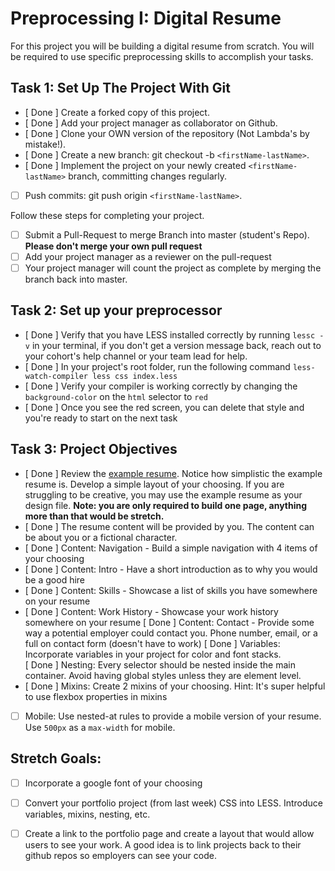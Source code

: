 # Preprocessing I: Digital Resume

For this project you will be building a digital resume from scratch. You will be required to use specific preprocessing skills to accomplish your tasks.  

## Task 1: Set Up The Project With Git

- [ Done ] Create a forked copy of this project.
- [ Done ] Add your project manager as collaborator on Github.
- [ Done ] Clone your OWN version of the repository (Not Lambda's by mistake!).
- [ Done ] Create a new branch: git checkout -b `<firstName-lastName>`.
- [ Done ] Implement the project on your newly created `<firstName-lastName>` branch, committing changes regularly.
- [ ] Push commits: git push origin `<firstName-lastName>`.
 
Follow these steps for completing your project.

- [ ] Submit a Pull-Request to merge <firstName-lastName> Branch into master (student's  Repo). **Please don't merge your own pull request**
- [ ] Add your project manager as a reviewer on the pull-request
- [ ] Your project manager will count the project as complete by merging the branch back into master.

## Task 2: Set up your preprocessor
- [ Done ] Verify that you have LESS installed correctly by running `lessc -v` in your terminal, if you don't get a version message back, reach out to your cohort's help channel or your team lead for help.
- [ Done ] In your project's root folder, run the following command `less-watch-compiler less css index.less`
- [ Done ] Verify your compiler is working correctly by changing the `background-color` on the `html` selector to `red`
- [ Done ] Once you see the red screen, you can delete that style and you're ready to start on the next task

## Task 3: Project Objectives

- [ Done ] Review the [example resume](resume-example.png).  Notice how simplistic the example resume is.  Develop a simple layout of your choosing. If you are struggling to be creative, you may use the example resume as your design file. 
**Note: you are only required to build one page, anything more than that would be stretch.**
- [ Done ] The resume content will be provided by you. The content can be about you or a fictional character.  
- [ Done ] Content: Navigation - Build a simple navigation with 4 items of your choosing
- [ Done ] Content: Intro - Have a short introduction as to why you would be a good hire
- [ Done ] Content: Skills - Showcase a list of skills you have somewhere on your resume
- [ Done ] Content: Work History - Showcase your work history somewhere on your resume
  [ Done ]  Content: Contact - Provide some way a potential employer could contact you.  Phone number, email, or a full on contact form (doesn't have to work)
  [ Done ] Variables: Incorporate variables in your project for color and font stacks.  
  [ Done ] Nesting: Every selector should be nested inside the main container.  Avoid having global styles unless they are element level.
- [ Done ] Mixins: Create 2 mixins of your choosing. Hint: It's super helpful to use flexbox properties in mixins
* [ ] Mobile: Use nested-at rules to provide a mobile version of your resume.  Use `500px` as a `max-width` for mobile. 

## Stretch Goals: 
* [ ] Incorporate a google font of your choosing
* [ ] Convert your portfolio project (from last week) CSS into LESS.  Introduce variables, mixins, nesting, etc. 
* [ ] Create a link to the portfolio page and create a layout that would allow users to see your work.  A good idea is to link projects back to their github repos so employers can see your code.



